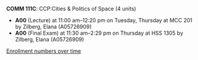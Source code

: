 **COMM 111C**: CCP:Cities & Politics of Space (4 units)

- **A00** (Lecture) at 11:00 am–12:20 pm on Tuesday, Thursday at MCC 201 by Zilberg, Elana (A05726909)
- **A00** (Final Exam) at 11:30 am–2:29 pm on Thursday at HSS 1305 by Zilberg, Elana (A05726909)

[Enrollment numbers over time](./COMM111C.tsv)
